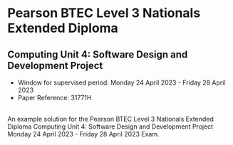 # Pearson BTEC Level 3 Nationals Extended Diploma
## Computing Unit 4: Software Design and Development Project
- Window for supervised period: Monday 24 April 2023 - Friday 28 April 2023
- Paper Reference: 31771H
<br>
An example solution for the Pearson BTEC Level 3 Nationals Extended Diploma Computing Unit 4: Software Design and Development Project Monday 24 April 2023 - Friday 28 April 2023 Exam.
